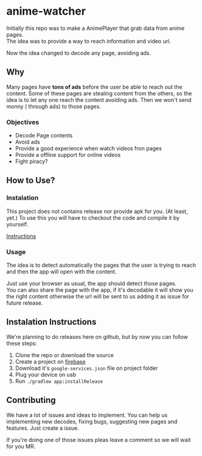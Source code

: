 # anime-watcher
Initially this repo was to make a AnimePlayer that grab data from anime pages.  
The idea was to provide a way to reach information and video url.

Now the idea changed to decode any page, avoiding ads.

## Why
Many pages have **tons of ads** before the user be able to reach out the content.
Some of these pages are stealing content from the others, so the idea is to let any one reach the content avoiding ads.
Then we won't send monny ( through ads) to those pages.

### Objectives
* Decode Page contents
* Avoid ads
* Provide a good experience when watch videos fron pages
* Provide a offline support for online videos
* Fight piracy?

## How to Use?

### Instalation
This project does not contains release nor provide apk for you.
(At least, yet.)
To use this you will have to checkout the code and compile it by yourself.

[Instructions](#instalation-instructions)

### Usage
The idea is to detect automatically the pages that the user is trying to reach and then the app will open with the content.

Just use your browser as usual, the app should detect those pages.  
You can also share the page with the app, if it's decodable it will show you the right content otherwise the url will be sent to us adding it as issue for future release.

## Instalation Instructions
We're planning to do releases here on github, but by now you can follow these steps:
1. Clone the repo or download the source
1. Create a project on [firebase](https://firebase.google.com/)
1. Download it's `google-services.json` file on project folder
1. Plug your device on usb
1. Run `./gradlew app:installRelease`

## Contributing
We have a lot of issues and ideas to implement.
You can help us implementing new decodes, fixing bugs, suggesting new pages and features.
Just create a issue.

If you're doing one of those issues pleas leave a comment so we will wait for you MR.
